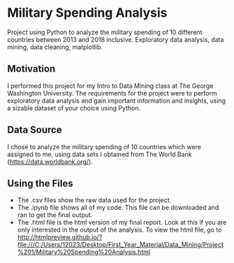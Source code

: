 # Military Spending Analysis
Project using Python to analyze the military spending of 10 different countries between 2013 and 2018 inclusive. Exploratory data analysis, data mining, data cleaning, matplotlib.

## Motivation
I performed this project for my Intro to Data Mining class at The George Washington University. The requirements for the project were to perform exploratory data analysis and gain important information and insights, using a sizable dataset of your choice using Python.

## Data Source
I chose to analyze the military spending of 10 countries which were assigned to me, using data sets I obtained from The World Bank (https://data.worldbank.org/).

## Using the Files
* The .csv files show the raw data used for the project.
* The .ipynb file shows all of my code. This file can be downloaded and ran to get the final output.
* The .html file is the html version of my final report. Look at this if you are only interested in the output of the analysis. To view the html file, go to http://htmlpreview.github.io/?file:///C:/Users/12023/Desktop/First_Year_Material/Data_Mining/Project%201/Military%20Spending%20Analysis.html
